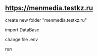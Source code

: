 ## https://menmedia.testkz.ru

create new folder "menmedia.testkz.ru"

import DataBase

change file .env

run